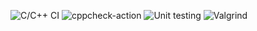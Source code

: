 ![C/C++ CI](https://github.com/99003181/calculator/workflows/C/C++%20CI/badge.svg)
![cppcheck-action](https://github.com/99003181/calculator/workflows/cppcheck-action/badge.svg)
![Unit testing](https://github.com/99003181/calculator/workflows/Unit%20testing/badge.svg)
![Valgrind](https://github.com/99003181/calculator/workflows/Valgrind/badge.svg)
